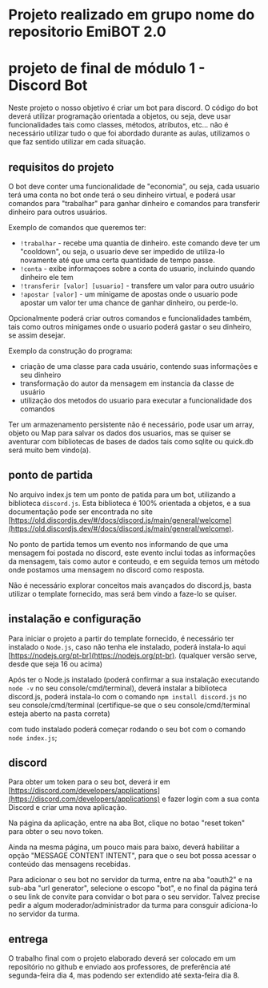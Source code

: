 # Projeto realizado em grupo nome do repositorio EmiBOT 2.0

# projeto de final de módulo 1 - Discord Bot

Neste projeto o nosso objetivo é criar um bot para discord. O código do bot deverá utilizar programação orientada a objetos, ou seja, deve usar funcionalidades tais como classes, métodos, atributos, etc... não é necessário utilizar tudo o que foi abordado durante as aulas, utilizamos o que faz sentido utilizar em cada situação.

## requisitos do projeto

O bot deve conter uma funcionalidade de "economia", ou seja, cada usuario terá uma conta no bot onde terá o seu dinheiro virtual, e poderá usar comandos para "trabalhar" para ganhar dinheiro e comandos para transferir dinheiro para outros usuários.

Exemplo de comandos que queremos ter:

- `!trabalhar` - recebe uma quantia de dinheiro. este comando deve ter um "cooldown", ou seja, o usuario deve ser impedido de utiliza-lo novamente até que uma certa quantidade de tempo passe.
- `!conta` - exibe informaçoes sobre a conta do usuario, incluindo quando dinheiro ele tem
- `!transferir [valor] [usuario]` - transfere um valor para outro usuário
- `!apostar [valor]` - um minigame de apostas onde o usuario pode apostar um valor ter uma chance de ganhar dinheiro, ou perde-lo.

Opcionalmente poderá criar outros comandos e funcionalidades também, tais como outros minigames onde o usuario poderá gastar o seu dinheiro, se assim desejar.

Exemplo da construção do programa:

- criação de uma classe para cada usuário, contendo suas informações e seu dinheiro
- transformação do autor da mensagem em instancia da classe de usuário
- utilização dos metodos do usuario para executar a funcionalidade dos comandos

Ter um armazenamento persistente não é necessário, pode usar um array, objeto ou Map para salvar os dados dos usuarios, mas se quiser se aventurar com bibliotecas de bases de dados tais como sqlite ou quick.db será muito bem vindo(a).

## ponto de partida

No arquivo index.js tem um ponto de patida para um bot, utilizando a biblioteca `discord.js`. Esta biblioteca é 100% orientada a objetos, e a sua documentação pode ser encontrada no site [https://old.discordjs.dev/#/docs/discord.js/main/general/welcome](https://old.discordjs.dev/#/docs/discord.js/main/general/welcome).

No ponto de partida temos um evento nos informando de que uma mensagem foi postada no discord, este evento inclui todas as informações da mensagem, tais como autor e conteudo, e em seguida temos um método onde postamos uma mensagem no discord como resposta.

Não é necessário explorar conceitos mais avançados do discord.js, basta utilizar o template fornecido, mas será bem vindo a faze-lo se quiser.

## instalação e configuração

Para iniciar o projeto a partir do template fornecido, é necessário ter instalado o `Node.js`, caso não tenha ele instalado, poderá instala-lo aqui [https://nodejs.org/pt-br](https://nodejs.org/pt-br). (qualquer versão serve, desde que seja 16 ou acima)

Após ter o Node.js instalado (poderá confirmar a sua instalação executando `node -v` no seu console/cmd/terminal), deverá instalar a biblioteca discord.js, poderá instala-lo com o comando `npm install discord.js` no seu console/cmd/terminal (certifique-se que o seu console/cmd/terminal esteja aberto na pasta correta)

com tudo instalado poderá começar rodando o seu bot com o comando `node index.js`;

## discord

Para obter um token para o seu bot, deverá ir em [https://discord.com/developers/applications](https://discord.com/developers/applications) e fazer login com a sua conta Discord e criar uma nova aplicação.

Na página da aplicação, entre na aba Bot, clique no botao "reset token" para obter o seu novo token.

Ainda na mesma página, um pouco mais para baixo, deverá habilitar a opção "MESSAGE CONTENT INTENT", para que o seu bot possa acessar o conteúdo das mensagens recebidas.

Para adicionar o seu bot no servidor da turma, entre na aba "oauth2" e na sub-aba "url generator", selecione o escopo "bot", e no final da página terá o seu link de convite para convidar o bot para o seu servidor. Talvez precise pedir a algum moderador/administrador da turma para consguir adiciona-lo no servidor da turma.

## entrega

O trabalho final com o projeto elaborado deverá ser colocado em um repositório no github e enviado aos professores, de preferência até segunda-feira dia 4, mas podendo ser extendido até sexta-feira dia 8.
